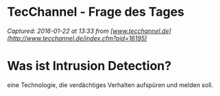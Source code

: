 # TecChannel - Frage des Tages

_Captured: 2016-01-22 at 13:33 from [www.tecchannel.de](http://www.tecchannel.de/index.cfm?pid=16195)_

# Was ist Intrusion Detection?
eine Technologie, die verdächtiges Verhalten aufspüren und melden soll.
